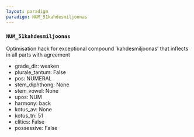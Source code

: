 ```yaml
---
layout: paradigm
paradigm: NUM_51kahdesmiljoonas
---
```

### ` NUM_51kahdesmiljoonas `

Optimisation hack for exceptional compound ’kahdesmiljoonas’ that inflects in all parts with agreement
* grade_dir: weaken
* plurale_tantum: False
* pos: NUMERAL
* stem_diphthong: None
* stem_vowel: None
* upos: NUM
* harmony: back
* kotus_av: None
* kotus_tn: 51
* clitics: False
* possessive: False
